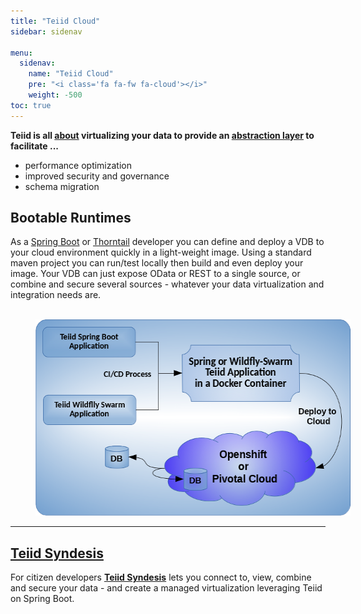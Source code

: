 ```yaml
---
title: "Teiid Cloud"
sidebar: sidenav

menu:
  sidenav:
    name: "Teiid Cloud"
    pre: "<i class='fa fa-fw fa-cloud'></i>"
    weight: -500
toc: true
---
```


**Teiid is all [about](/about) virtualizing your data to provide an [abstraction layer](/about/basics/vdbs) to facilitate ...**

 - performance optimization
 - improved security and governance
 - schema migration
 
## Bootable Runtimes
 
As a [Spring Boot](../teiid_runtimes/springboot) or [Thorntail](../teiid_runtimes/thorntail) developer you can define and deploy a VDB to your cloud environment quickly in a light-weight image.  Using a standard maven project you can run/test locally then build and even deploy your image.  Your VDB can just expose OData or REST to a single source, or combine and secure several sources - whatever your data virtualization and integration needs are.

<div>
<br>
<img  width="540" height="314" src="/images/teiid-cloud.png" frameborder="2" hspace="40" usemap="#teiidmap"></img>

<map name="teiidmap">
  <area shape="rect" coords="12,12,170,60" alt="Computer" href="../teiid_runtimes/springboot">
  <area shape="rect" coords="12,123,170,167" alt="Phone" href="../teiid_runtimes/thorntail">
</map>
</div>

---

## [Teiid Syndesis](/tools/teiid_syndesis)

For citizen developers <a href="/tools/teiid_syndesis" role="button"><strong>Teiid Syndesis</strong></a> lets you connect to, view, combine and secure your data - and create a managed virtualization leveraging Teiid on Spring Boot.
